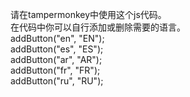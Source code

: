 请在tampermonkey中使用这个js代码。<br>
在代码中你可以自行添加或删除需要的语言。<br>
            addButton("en", "EN");<br>
            addButton("es", "ES");<br>
            addButton("ar", "AR");<br>
            addButton("fr", "FR");<br>
            addButton("ru", "RU");<br>
